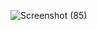 ![Screenshot (85)](https://user-images.githubusercontent.com/33459576/125187772-d7c0df00-e24e-11eb-8ae2-974f00a49937.png)
